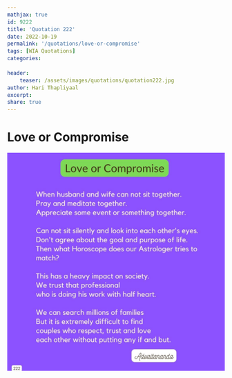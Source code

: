 ```yaml
---
mathjax: true
id: 9222
title: 'Quotation 222'
date: 2022-10-19
permalink: '/quotations/love-or-compromise'
tags: [WIA Quotations] 
categories: 

header:
    teaser: /assets/images/quotations/quotation222.jpg
author: Hari Thapliyaal 
excerpt:
share: true 
---
```


# Love or Compromise

![Love or Compromise](/assets/images/quotations/quotation222.jpg)
